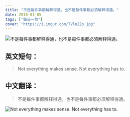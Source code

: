 ```yaml
---
title: "不是每件事都解释得通，也不是每件事都必须解释得通。"
date: 2018-01-05
tags: ["每日一句"]
cover: "https://i.imgur.com/TVln2Zo.jpg"
---
```


![不是每件事都解释得通，也不是每件事都必须解释得通。](https://i.imgur.com/k1m9I16.jpg)

## 英文短句：
> Not everything makes sense. Not everything has to. 

<!--more-->

## 中文翻译：
> 不是每件事都解释得通，也不是每件事都必须解释得通。

![Not everything makes sense. Not everything has to. ](https://i.imgur.com/iAV4xR9.jpg)

